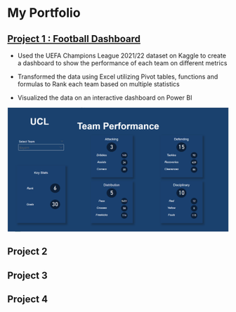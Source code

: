 # My Portfolio


## [Project 1 : Football Dashboard](https://github.com/DMK980/UCL-Dashboard)

- Used the UEFA Champions League 2021/22 dataset on Kaggle to create 
a dashboard to show the performance of each team on different metrics

- Transformed the data using Excel utilizing Pivot tables, functions and formulas to Rank 
each team based on multiple statistics 

- Visualized the data on an interactive dashboard on Power BI

![](https://github.com/DMK980/UCL-Dashboard/blob/main/UCL%20Dashboard.png)

## Project 2

## Project 3

## Project 4
